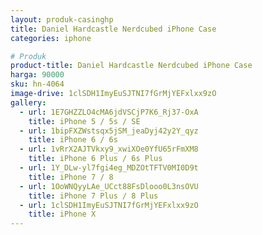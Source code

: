 ```yaml
---
layout: produk-casinghp
title: Daniel Hardcastle Nerdcubed iPhone Case
categories: iphone

# Produk
product-title: Daniel Hardcastle Nerdcubed iPhone Case
harga: 90000
sku: hn-4064
image-drive: 1clSDH1ImyEuSJTNI7fGrMjYEFxlxx9zO
gallery:
  - url: 1E7GHZZLO4cMA6jdVSCjP7K6_Rj37-OxA
    title: iPhone 5 / 5s / SE
  - url: 1bipFXZWstsqx5jSM_jeaDyj42y2Y_qyz
    title: iPhone 6 / 6s
  - url: 1vRrX2AJTVkxy9_xwiXOe0YfU65rFmXM8
    title: iPhone 6 Plus / 6s Plus
  - url: 1Y_DLw-yl7fgi4eg_MDZOtTFTV0MI0D9t
    title: iPhone 7 / 8
  - url: 1OoWNQyyLAe_UCct88FsDlooo0L3nsOVU
    title: iPhone 7 Plus / 8 Plus
  - url: 1clSDH1ImyEuSJTNI7fGrMjYEFxlxx9zO
    title: iPhone X
---
```

